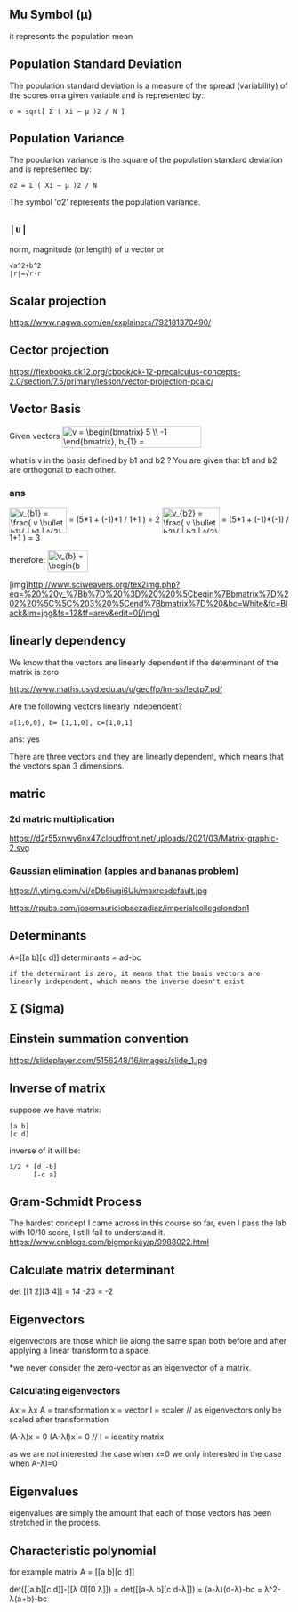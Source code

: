 ## Mu Symbol (μ) 
it represents the population mean

## Population Standard Deviation
The population standard deviation is a measure of the spread (variability) of the scores on a given variable and is represented by:
```
σ = sqrt[ Σ ( Xi – μ )2 / N ]
```

## Population Variance
The population variance is the square of the population standard deviation and is represented by:
```
σ2 = Σ ( Xi – μ )2 / N
```
The symbol ‘σ2’ represents the population variance.

## `|u|`
norm, magnitude (or length) of u vector
or 
```
√a^2+b^2
∣r∣=√r⋅r
```


## Scalar projection 
https://www.nagwa.com/en/explainers/792181370490/

## Cector projection
https://flexbooks.ck12.org/cbook/ck-12-precalculus-concepts-2.0/section/7.5/primary/lesson/vector-projection-pcalc/

## Vector Basis
Given vectors 
<img src="http://www.sciweavers.org/tex2img.php?eq=v%20%3D%20%5Cbegin%7Bbmatrix%7D%205%20%5C%5C%20-1%20%20%5Cend%7Bbmatrix%7D%2C%20%20b_%7B1%7D%20%20%3D%20%5Cbegin%7Bbmatrix%7D%201%20%5C%5C%201%20%20%5Cend%7Bbmatrix%7D%2C%20b_%7B2%7D%20%20%3D%20%5Cbegin%7Bbmatrix%7D%201%20%5C%5C%20-1%20%20%5Cend%7Bbmatrix%7D%0A%0A&bc=White&fc=Black&im=jpg&fs=12&ff=arev&edit=0" align="center" border="0" alt="v = \begin{bmatrix} 5 \\ -1  \end{bmatrix},  b_{1}  = \begin{bmatrix} 1 \\ 1  \end{bmatrix}, b_{2}  = \begin{bmatrix} 1 \\ -1  \end{bmatrix}" width="250" height="39" />

what is v in the basis defined by b1 and b2 ? You are given that b1 and b2 are orthogonal to each other.  

### ans
<img src="http://www.sciweavers.org/tex2img.php?eq=%20v_%7Bb1%7D%20%20%3D%20%20%20%5Cfrac%7B%20v%20%5Cbullet%20b1%7D%7B%20%20%20%7C%20b1%20%7C%20%5E%7B2%7D%20%7D%0A%0A%0A&bc=White&fc=Black&im=jpg&fs=12&ff=arev&edit=0" align="center" border="0" alt=" v_{b1}  =   \frac{ v \bullet b1}{   | b1 | ^{2} }" width="103" height="46" />
= (5*1 + (-1)*1 / 1+1 ) = 2

<img src="http://www.sciweavers.org/tex2img.php?eq=%20v_%7Bb2%7D%20%20%3D%20%20%20%5Cfrac%7B%20v%20%5Cbullet%20b2%7D%7B%20%20%20%7C%20b2%20%7C%20%5E%7B2%7D%20%7D%0A%0A%0A&bc=White&fc=Black&im=jpg&fs=12&ff=arev&edit=0" align="center" border="0" alt=" v_{b2}  =   \frac{ v \bullet b2}{   | b2 | ^{2} }" width="103" height="46" />
= (5*1 + (-1)*(-1) / 1+1 ) = 3

therefore:
<img src="http://www.sciweavers.org/tex2img.php?eq=%20%20v_%7Bb%7D%20%3D%20%20%5Cbegin%7Bbmatrix%7D%202%20%5C%5C%203%20%5Cend%7Bbmatrix%7D%20&bc=White&fc=Black&im=jpg&fs=12&ff=arev&edit=0" align="center" border="0" alt="  v_{b} =  \begin{bmatrix} 2 \\ 3 \end{bmatrix} " width="72" height="39" />

[img]http://www.sciweavers.org/tex2img.php?eq=%20%20v_%7Bb%7D%20%3D%20%20%5Cbegin%7Bbmatrix%7D%202%20%5C%5C%203%20%5Cend%7Bbmatrix%7D%20&bc=White&fc=Black&im=jpg&fs=12&ff=arev&edit=0[/img]

## linearly dependency
We know that the vectors are linearly dependent if the determinant of the matrix is zero

https://www.maths.usyd.edu.au/u/geoffp/lm-ss/lectp7.pdf

 Are the following vectors linearly independent?
 
 ```
 a[1,0,0], b= [1,1,0], c=[1,0,1] 
 ```
 
 ans: yes
 
There are three vectors and they are linearly dependent, which means that the vectors span 3 dimensions.

## matric
### 2d matric multiplication

https://d2r55xnwy6nx47.cloudfront.net/uploads/2021/03/Matrix-graphic-2.svg

### Gaussian elimination (apples and bananas problem)
https://i.ytimg.com/vi/eDb6iugi6Uk/maxresdefault.jpg

https://rpubs.com/josemauriciobaezadiaz/imperialcollegelondon1

## Determinants
A=[[a b][c d]]
determinants = ad-bc

```
if the determinant is zero, it means that the basis vectors are linearly independent, which means the inverse doesn't exist
```

## Σ (Sigma)

## Einstein summation convention
https://slideplayer.com/5156248/16/images/slide_1.jpg

## Inverse of matrix

suppose we have matrix:
```
[a b]
[c d]
```

inverse of it will be:
```
1/2 * [d -b]
      [-c a]  
```

## Gram-Schmidt Process
The hardest concept I came across in this course so far, even I pass the lab with 10/10 score, I still fail to understand it.
https://www.cnblogs.com/bigmonkey/p/9988022.html

## Calculate matrix determinant 
det [[1 2][3 4]]
= 1*4 -2*3 = -2

## Eigenvectors
eigenvectors are those which lie along the same span both
before and after applying a linear transform to a space.

*we never consider the zero-vector as an eigenvector of a matrix.

### Calculating eigenvectors
Ax = λx
A = transformation
x = vector
I = scaler // as eigenvectors only be scaled after transformation

(A-λ)x = 0
(A-λI)x = 0 // I = identity matrix

as we are not interested the case when x=0
we only interested in the case when A-λI=0
## Eigenvalues
eigenvalues are simply the amount that
each of those vectors has been stretched in the process. 

## Characteristic polynomial
for example matrix A = [[a b][c d]]

det([[a b][c d]]-[[λ 0][0 λ]]) 
= det([[a-λ b][c d-λ]])
= (a-λ)(d-λ)-bc
= λ^2-λ(a+b)-bc